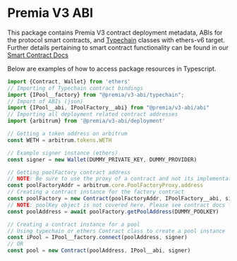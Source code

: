 # Premia V3 ABI

This package contains Premia V3 contract deployment metadata, ABIs for the protocol smart contracts, and [Typechain](https://githubcom/dethcrypto/TypeChain) classes with ethers-v6 target. Further details pertaining to smart contract 
functionality can be found in our [Smart Contract Docs](https://docs-solidity.premia.finance/)

Below are examples of how to access package resources in Typescript.

```typescript
import {Contract, Wallet} from 'ethers'
// Importing of Typechain contract bindings
import {IPool__factory} from "@premia/v3-abi/typechain";
// Import of ABIs (json)
import {IPool__abi, IPoolFactory__abi} from "@premia/v3-abi/abi"
// Importing all deployment related contract addresses
import {arbitrum} from '@premia/v3-abi/deployment'

// Getting a token address on arbitrum
const WETH = arbitrum.tokens.WETH

// Example signer instance (ethers)
const signer = new Wallet(DUMMY_PRIVATE_KEY, DUMMY_PROVIDER)

// Getting poolFactory contract address
// NOTE: Be sure to use the proxy of a contract and not its implementation
const poolFactoryAddr = arbitrum.core.PoolFactoryProxy.address
// Creating a contract instance for the factory contract
const poolFactory = new Contract(poolFactoryAddr, IPoolFactory__abi, signer);
// NOTE: poolKey object is not covered here. Please see contract docs for details
const poolAddress = await poolFactory.getPoolAddress(DUMMY_POOLKEY)

// Creating a contract instance for a pool
// Using typechain or ethers Contract class to create a pool instance
const iPool = IPool__factory.connect(poolAddress, signer)
// OR
const pool = new Contract(poolAddress, IPool__abi, signer)
```